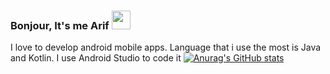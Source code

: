 ### Bonjour, It's me Arif <img src="https://raw.githubusercontent.com/MartinHeinz/MartinHeinz/master/wave.gif" width="30px">
I love to develop android mobile apps. Language that i use the most is Java and Kotlin. I use Android Studio to code it
[![Anurag's GitHub stats](https://github-readme-stats.vercel.app/api?username=LeToyek)](https://github.com/anuraghazra/github-readme-stats)
